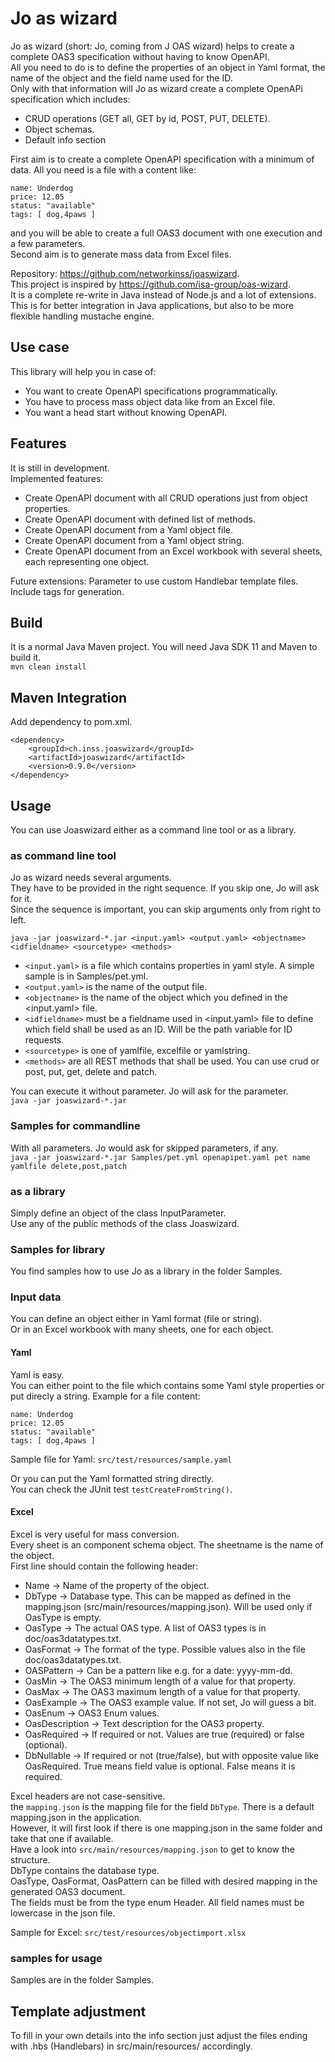 # Jo as wizard

Jo as wizard (short: Jo, coming from J OAS wizard) helps to create a complete OAS3 specification without having to know OpenAPI.      
All you need to do is to define the properties of an object in Yaml format, the name of the object and the field name
used for the ID.  
Only with that information will Jo as wizard create a complete OpenAPi specification which includes:

* CRUD operations (GET all, GET by id, POST, PUT, DELETE).
* Object schemas.
* Default info section

First aim is to create a complete OpenAPI specification with a minimum of data. 
All you need is a file with a content like:
```
name: Underdog  
price: 12.05  
status: "available"  
tags: [ dog,4paws ]  
```
and you will be able to create a full OAS3 document with one execution and a few parameters.  
Second aim is to generate mass data from Excel files.  

Repository: https://github.com/networkinss/joaswizard.  
This project is inspired by https://github.com/isa-group/oas-wizard.  
It is a complete re-write in Java instead of Node.js and a lot of extensions.  
This is for better integration in Java applications, but also to be more flexible handling mustache engine.

## Use case

This library will help you in case of:
* You want to create OpenAPI specifications programmatically.
* You have to process mass object data like from an Excel file.
* You want a head start without knowing OpenAPI.


## Features

It is still in development.  
Implemented features:
* Create OpenAPI document with all CRUD operations just from object properties.
* Create OpenAPI document with defined list of methods.
* Create OpenAPI document from a Yaml object file.
* Create OpenAPI document from a Yaml object string.
* Create OpenAPI document from an Excel workbook with several sheets, each representing one object.

Future extensions:
Parameter to use custom Handlebar template files.
Include tags for generation.

## Build

It is a normal Java Maven project. You will need Java SDK 11 and Maven to build it.  
`mvn clean install`

## Maven Integration

Add dependency to pom.xml.
```
<dependency>     
    <groupId>ch.inss.joaswizard</groupId>     
    <artifactId>joaswizard</artifactId>   
    <version>0.9.0</version>   
</dependency>  
```

## Usage

You can use Joaswizard either as a command line tool or as a library.

### as command line tool

Jo as wizard needs several arguments.  
They have to be provided in the right sequence. If you skip one, Jo will ask for it.   
Since the sequence is important, you can skip arguments only from right to left.
```
java -jar joaswizard-*.jar <input.yaml> <output.yaml> <objectname> <idfieldname> <sourcetype> <methods>
```
* `<input.yaml>` is a file which contains properties in yaml style. A simple sample is in Samples/pet.yml.    
* `<output.yaml>` is the name of the output file.  
* `<objectname>` is the name of the object which you defined in the <input.yaml> file.  
* `<idfieldname>` must be a fieldname used in <input.yaml> file to define which field shall be used as an ID. Will be the path variable for ID requests.
* `<sourcetype>` is one of yamlfile, excelfile or yamlstring.
* `<methods>` are all REST methods that shall be used. You can use crud or post, put, get, delete and patch.  


You can execute it without parameter. Jo will ask for the parameter.  
`java -jar joaswizard-*.jar`

### Samples for commandline 

With all parameters. Jo would ask for skipped parameters, if any.  
`java -jar joaswizard-*.jar Samples/pet.yml openapipet.yaml pet name yamlfile delete,post,patch`



### as a library

Simply define an object of the class InputParameter.  
Use any of the public methods of the class Joaswizard.

### Samples for library

You find samples how to use Jo as a library in the folder Samples.  

### Input data

You can define an object either in Yaml format (file or string).  
Or in an Excel workbook with many sheets, one for each object.

#### Yaml
Yaml is easy.<br>
You can either point to the file which contains some Yaml style properties or put direcly a string.
Example for a file content:  
```
name: Underdog  
price: 12.05  
status: "available"  
tags: [ dog,4paws ]  
```

Sample file for Yaml:
`src/test/resources/sample.yaml`

Or you can put the Yaml formatted string directly.  
You can check the JUnit test `testCreateFromString()`.

#### Excel
Excel is very useful for mass conversion.  
Every sheet is an component schema object. The sheetname is the name of the object.    
First line should contain the following header:  
* Name -> Name of the property of the object.	
* DbType -> Database type. This can be mapped as defined in the mapping.json (src/main/resources/mapping.json). Will be used only if OasType is empty.
* OasType -> The actual OAS type. A list of OAS3 types is in doc/oas3datatypes.txt.
* OasFormat	-> The format of the type. Possible values also in the file doc/oas3datatypes.txt.
* OASPattern -> Can be a pattern like e.g. for a date: yyyy-mm-dd.
* OasMin -> The OAS3 minimum length of a value for that property.
* OasMax -> The OAS3 maximum length of a value for that property.	
* OasExample -> The OAS3 example value. If not set, Jo will guess a bit.	
* OasEnum -> OAS3 Enum values.
* OasDescription -> Text description for the OAS3 property.
* OasRequired -> If required or not. Values are true (required) or false (optional).
* DbNullable -> If required or not (true/false), but with opposite value like OasRequired. True means field value is optional. False means it is required.

Excel headers are not case-sensitive.  
the `mapping.json` is the mapping file for the field `DbType`.
There is a default mapping.json in the application.  
However, it will first look if there is one mapping.json in the same folder and take
that one if available.  
Have a look into `src/main/resources/mapping.json` to get to know the structure.  
DbType contains the database type.  
OasType, OasFormat, OasPattern can be filled with desired mapping in the generated OAS3 document.  
The fields must be from the type enum Header. All field names must be lowercase in the json file.

Sample for Excel:
`src/test/resources/objectimport.xlsx`


### samples for usage

Samples are in the folder Samples.

## Template adjustment
To fill in your own details into the info section just adjust the files ending with .hbs (Handlebars) 
in src/main/resources/ accordingly.